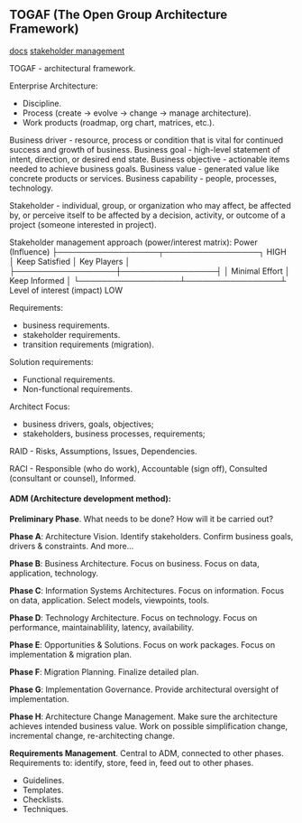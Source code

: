 TOGAF (The Open Group Architecture Framework)
-

[docs](https://www.opengroup.org/togaf)
[stakeholder management](https://pubs.opengroup.org/architecture/togaf9-doc/arch/chap21.html)

TOGAF - architectural framework.

Enterprise Architecture:
* Discipline.
* Process (create -> evolve -> change -> manage architecture).
* Work products (roadmap, org chart, matrices, etc.).

Business driver - resource, process or condition that is vital for continued success and growth of business.
Business goal - high-level statement of intent, direction, or desired end state.
Business objective - actionable items needed to achieve business goals.
Business value - generated value like concrete products or services.
Business capability - people, processes, technology.

Stakeholder - individual, group, or organization who may affect, be affected by,
or perceive itself to be affected by a decision, activity, or outcome of a project (someone interested in project).

Stakeholder management approach (power/interest matrix):
Power (Influence)
├──────────────────┬─────────────────┐ HIGH
│ Keep Satisfied   │ Key Players     │
├──────────────────┼─────────────────┤
│ Minimal Effort   │ Keep Informed   │
└──────────────────┴─────────────────┴ Level of interest (impact)
LOW

Requirements:
* business requirements.
* stakeholder requirements.
* transition requirements (migration).

Solution requirements:
* Functional requirements.
* Non-functional requirements.

Architect Focus:
* business drivers, goals, objectives;
* stakeholders, business processes, requirements;

RAID - Risks, Assumptions, Issues, Dependencies.

RACI - Responsible (who do work), Accountable (sign off), Consulted (consultant or counsel), Informed.

#### ADM (Architecture development method):

**Preliminary Phase**.
What needs to be done? How will it be carried out?

**Phase A**: Architecture Vision.
Identify stakeholders.
Confirm business goals, drivers & constraints.
And more...

**Phase B**: Business Architecture.
Focus on business.
Focus on data, application, technology.

**Phase C**: Information Systems Architectures.
Focus on information.
Focus on data, application.
Select models, viewpoints, tools.

**Phase D**: Technology Architecture.
Focus on technology.
Focus on performance, maintainablility, latency, availability.

**Phase E**: Opportunities & Solutions.
Focus on work packages.
Focus on implementation & migration plan.

**Phase F**: Migration Planning.
Finalize detailed plan.

**Phase G**: Implementation Governance.
Provide architectural oversight of implementation.

**Phase H**: Architecture Change Management.
Make sure the architecture achieves intended business value.
Work on possible simplification change, incremental change, re-architecting change.

**Requirements Management**.
Central to ADM, connected to other phases.
Requirements to: identify, store, feed in, feed out to other phases.

* Guidelines.
* Templates.
* Checklists.
* Techniques.
